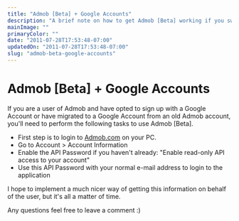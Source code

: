```yaml
---
title: "Admob [Beta] + Google Accounts"
description: "A brief note on how to get Admob [Beta] working if you switch to a Google Account to access Admob."
mainImage: ""
primaryColor: ""
date: "2011-07-28T17:53:48-07:00"
updatedOn: "2011-07-28T17:53:48-07:00"
slug: "admob-beta-google-accounts"
---
```


# Admob [Beta] + Google Accounts

If you are a user of Admob and have opted to sign up with a Google Account or have migrated to a Google Account from an old Admob account, you'll need to perform the following tasks to use Admob [Beta].

  * First step is to login to [Admob.com](http://www.admob.com) on your PC.
  * Go to Account > Account Information
  * Enable the API Password if you haven't already: "Enable read-only API access to your account"
  * Use this API Password with your normal e-mail address to login to the application

I hope to implement a much nicer way of getting this information on behalf of the user, but it's all a matter of time.

Any questions feel free to leave a comment :)
